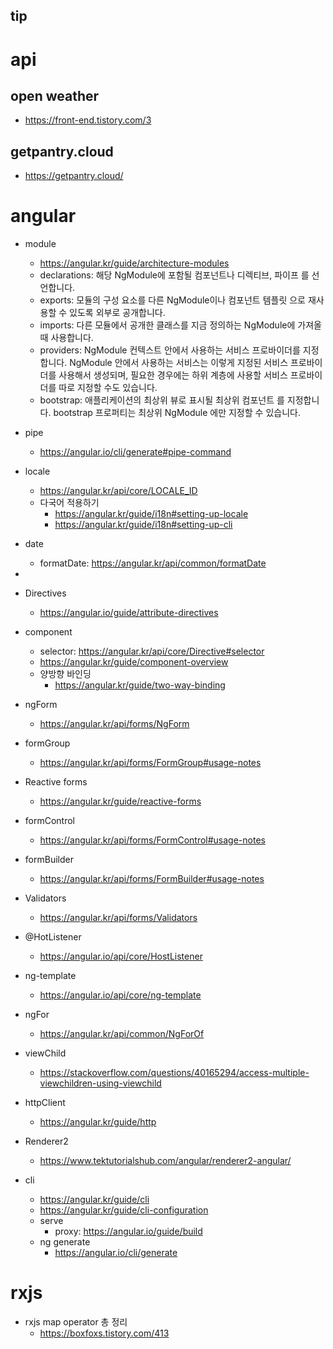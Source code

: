 tip
---
# api
## open weather
 - https://front-end.tistory.com/3

## getpantry.cloud
 - https://getpantry.cloud/

# angular
- module
  - https://angular.kr/guide/architecture-modules
  - declarations: 해당 NgModule에 포함될 컴포넌트나 디렉티브, 파이프 를 선언합니다.
  - exports: 모듈의 구성 요소를 다른 NgModule이나 컴포넌트 템플릿 으로 재사용할 수 있도록 외부로 공개합니다.
  - imports: 다른 모듈에서 공개한 클래스를 지금 정의하는 NgModule에 가져올 때 사용합니다.
  - providers: NgModule 컨텍스트 안에서 사용하는 서비스 프로바이더를 지정합니다. NgModule 안에서 사용하는 서비스는 이렇게 지정된 서비스 프로바이더를 사용해서 생성되며, 필요한 경우에는 하위 계층에 사용할 서비스 프로바이더를 따로 지정할 수도 있습니다.
  - bootstrap: 애플리케이션의 최상위 뷰로 표시될 최상위 컴포넌트 를 지정합니다. bootstrap 프로퍼티는 최상위 NgModule 에만 지정할 수 있습니다.

- pipe
  - https://angular.io/cli/generate#pipe-command
  
- locale
  - https://angular.kr/api/core/LOCALE_ID
  - 다국어 적용하기
    - https://angular.kr/guide/i18n#setting-up-locale
    - https://angular.kr/guide/i18n#setting-up-cli

- date
  - formatDate: https://angular.kr/api/common/formatDate
- 
- Directives
  - https://angular.io/guide/attribute-directives

- component
  - selector: https://angular.kr/api/core/Directive#selector 
  - https://angular.kr/guide/component-overview
  - 양방향 바인딩
    - https://angular.kr/guide/two-way-binding

- ngForm
  - https://angular.kr/api/forms/NgForm
  
- formGroup
  - https://angular.kr/api/forms/FormGroup#usage-notes 
  
- Reactive forms
  - https://angular.kr/guide/reactive-forms

- formControl
  - https://angular.kr/api/forms/FormControl#usage-notes

- formBuilder
  - https://angular.kr/api/forms/FormBuilder#usage-notes

- Validators
  - https://angular.kr/api/forms/Validators

- @HotListener
  - https://angular.io/api/core/HostListener

- ng-template
  - https://angular.io/api/core/ng-template

- ngFor
  - https://angular.kr/api/common/NgForOf
- viewChild
  - https://stackoverflow.com/questions/40165294/access-multiple-viewchildren-using-viewchild

- httpClient
  - https://angular.kr/guide/http

- Renderer2
  - https://www.tektutorialshub.com/angular/renderer2-angular/

- cli
  - https://angular.kr/guide/cli
  - https://angular.kr/guide/cli-configuration
  - serve
    - proxy: https://angular.io/guide/build
  - ng generate
    - https://angular.io/cli/generate

# rxjs
- rxjs map operator 총 정리
  - https://boxfoxs.tistory.com/413
